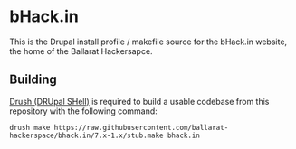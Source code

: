 bHack.in
================================================================================

This is the Drupal install profile / makefile source for the bHack.in website,
the home of the Ballarat Hackersapce.



Building
--------------------------------------------------------------------------------

[Drush (DRUpal SHell)](https://github.com/drush-ops/drush) is required to build
a usable codebase from this repository with the following command:

`drush make https://raw.githubusercontent.com/ballarat-hackerspace/bhack.in/7.x-1.x/stub.make bhack.in`
